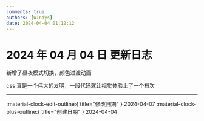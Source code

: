 ```yaml
---
comments: true
authors: [W1ndys]
date: 2024-04-04 01:12:12
---
```


# 2024 年 04 月 04 日 更新日志

新增了昼夜模式切换，颜色过渡动画

<!-- more -->

css 真是一个伟大的发明，一段代码就让视觉体验上了一个档次

---

:material-clock-edit-outline:{ title="修改日期" } 2024-04-07
:material-clock-plus-outline:{ title="创建日期" } 2024-04-04
